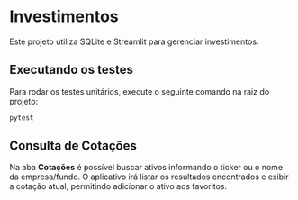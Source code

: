 # Investimentos

Este projeto utiliza SQLite e Streamlit para gerenciar investimentos.

## Executando os testes

Para rodar os testes unitários, execute o seguinte comando na raiz do projeto:

```bash
pytest
```

## Consulta de Cotações

Na aba **Cotações** é possível buscar ativos informando o ticker ou o nome da
empresa/fundo. O aplicativo irá listar os resultados encontrados e exibir a
cotação atual, permitindo adicionar o ativo aos favoritos.
